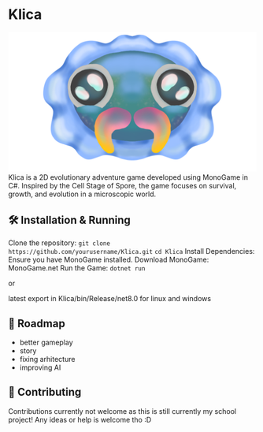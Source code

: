 # Klica
![alt text](https://github.com/niny8888/KLICA/blob/main/win.png)
Klica is a 2D evolutionary adventure game developed using MonoGame in C#. Inspired by the Cell Stage of Spore, the game focuses on survival, growth, and evolution in a microscopic world.


## 🛠️ Installation & Running

Clone the repository:
```git clone https://github.com/yourusername/Klica.git```
```cd Klica```
Install Dependencies: Ensure you have MonoGame installed.
Download MonoGame: MonoGame.net
Run the Game:
```dotnet run```

or 

latest export in 
Klica/bin/Release/net8.0
for linux and windows

## 🚀 Roadmap
 - better gameplay
 - story
 - fixing arhitecture
 - improving AI


## 🤝 Contributing

Contributions currently not welcome as this is still currently my school project! Any ideas or help is welcome tho :D


